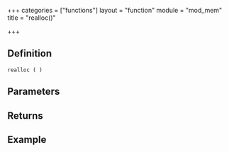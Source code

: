 +++
categories = ["functions"]
layout = "function"
module = "mod_mem"
title = "realloc()"

+++

## Definition

    realloc ( )

## Parameters

## Returns

## Example
